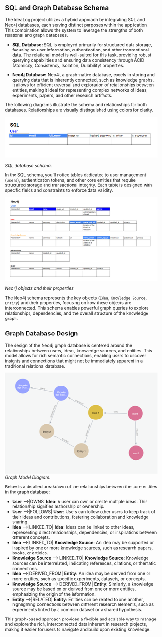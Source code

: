 ## SQL and Graph Database Schema

The IdeaLog project utilizes a hybrid approach by integrating SQL and Neo4j databases, each serving distinct purposes within the application. This combination allows the system to leverage the strengths of both relational and graph databases.

- **SQL Database:** SQL is employed primarily for structured data storage, focusing on user information, authentication, and other transactional data. The relational model is well-suited for this task, providing robust querying capabilities and ensuring data consistency through ACID (Atomicity, Consistency, Isolation, Durability) properties.

- **Neo4j Database:** Neo4j, a graph-native database, excels in storing and querying data that is inherently connected, such as knowledge graphs. It allows for efficient traversal and exploration of relationships between entities, making it ideal for representing complex networks of ideas, experiments, papers, and other research artifacts.

The following diagrams illustrate the schema and relationships for both databases. Relationships are visually distinguished using colors for clarity.

![SQL Data Schema](img/sqltable.png)

*SQL database schema.*

In the SQL schema, you'll notice tables dedicated to user management (`users`), authentication tokens, and other core entities that require structured storage and transactional integrity. Each table is designed with specific fields and constraints to enforce data validity.

![Neo4j](img/neo4jtable.png)

*Neo4j objects and their properties.*

The Neo4j schema represents the key objects (`Idea`, `Knowledge Source`, `Entity`) and their properties, focusing on how these objects are interconnected. This schema enables powerful graph queries to explore relationships, dependencies, and the overall structure of the knowledge graph.

## Graph Database Design

The design of the Neo4j graph database is centered around the relationships between users, ideas, knowledge sources, and entities. This model allows for rich semantic connections, enabling users to uncover insights and connections that might not be immediately apparent in a traditional relational database.

![Components Diagram](img/GraphModel.png)
*Graph Model Diagram.*

Below is a detailed breakdown of the relationships between the core entities in the graph database:

- **User** -->|OWNS| **Idea**: A user can own or create multiple ideas. This relationship signifies authorship or ownership.
- **User** -->|FOLLOWS| **User**: Users can follow other users to keep track of their ideas and contributions, fostering collaboration and knowledge sharing.
- **Idea** -->|LINKED_TO| **Idea**: Ideas can be linked to other ideas, representing direct relationships, dependencies, or inspirations between different concepts.
- **Idea** -->|LINKED_TO| **Knowledge Source**: An idea may be supported or inspired by one or more knowledge sources, such as research papers, books, or articles.
- **Knowledge Source** -->|LINKED_TO| **Knowledge Source**: Knowledge sources can be interrelated, indicating references, citations, or thematic connections.
- **Idea** -->|DERIVED_FROM| **Entity**: An idea may be derived from one or more entities, such as specific experiments, datasets, or concepts.
- **Knowledge Source** -->|DERIVED_FROM| **Entity**: Similarly, a knowledge source may be based on or derived from one or more entities, emphasizing the origin of the information.
- **Entity** -->|RELATED| **Entity**: Entities can be related to one another, highlighting connections between different research elements, such as experiments linked by a common dataset or a shared hypothesis.

This graph-based approach provides a flexible and scalable way to manage and explore the rich, interconnected data inherent in research projects, making it easier for users to navigate and build upon existing knowledge.

